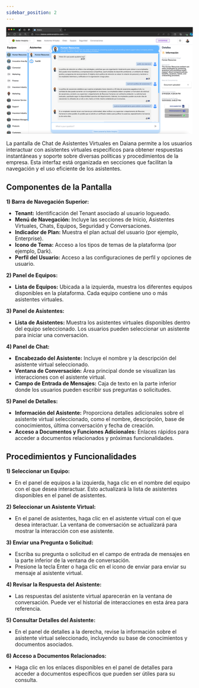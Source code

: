 ```yaml
---
sidebar_position: 2
---
```


![](../img/screenshots/chats.png)

La pantalla de Chat de Asistentes Virtuales en Daiana permite a los usuarios interactuar con asistentes virtuales específicos para obtener respuestas instantáneas y soporte sobre diversas políticas y procedimientos de la empresa. Esta interfaz está organizada en secciones que facilitan la navegación y el uso eficiente de los asistentes.

## **Componentes de la Pantalla**

**1) Barra de Navegación Superior:**

-   **Tenant:** Identificación del Tenant asociado al usuario logueado.
-   **Menú de Navegación:** Incluye las secciones de Inicio, Asistentes Virtuales, Chats, Equipos, Seguridad y Conversaciones.
-   **Indicador de Plan:** Muestra el plan actual del usuario (por ejemplo, Enterprise).
-   **Icono de Tema:** Acceso a los tipos de temas de la plataforma (por ejemplo, Dark).
-   **Perfil del Usuario:** Acceso a las configuraciones de perfil y opciones de usuario.

**2) Panel de Equipos:**

-   **Lista de Equipos:** Ubicada a la izquierda, muestra los diferentes equipos disponibles en la plataforma. Cada equipo contiene uno o más asistentes virtuales.

**3) Panel de Asistentes:**

-   **Lista de Asistentes:** Muestra los asistentes virtuales disponibles dentro del equipo seleccionado. Los usuarios pueden seleccionar un asistente para iniciar una conversación.

**4) Panel de Chat:**

-   **Encabezado del Asistente:** Incluye el nombre y la descripción del asistente virtual seleccionado.
-   **Ventana de Conversación:** Área principal donde se visualizan las interacciones con el asistente virtual.
-   **Campo de Entrada de Mensajes:** Caja de texto en la parte inferior donde los usuarios pueden escribir sus preguntas o solicitudes.

**5) Panel de Detalles:**

-   **Información del Asistente:** Proporciona detalles adicionales sobre el asistente virtual seleccionado, como el nombre, descripción, base de conocimientos, última conversación y fecha de creación.
-   **Acceso a Documentos y Funciones Adicionales:** Enlaces rápidos para acceder a documentos relacionados y próximas funcionalidades.

## **Procedimientos y Funcionalidades**

**1) Seleccionar un Equipo:**

-   En el panel de equipos a la izquierda, haga clic en el nombre del equipo con el que desea interactuar. Esto actualizará la lista de asistentes disponibles en el panel de asistentes.

**2) Seleccionar un Asistente Virtual:**

-   En el panel de asistentes, haga clic en el asistente virtual con el que desea interactuar. La ventana de conversación se actualizará para mostrar la interacción con ese asistente.

**3) Enviar una Pregunta o Solicitud:**

-   Escriba su pregunta o solicitud en el campo de entrada de mensajes en la parte inferior de la ventana de conversación.
-   Presione la tecla Enter o haga clic en el icono de enviar para enviar su mensaje al asistente virtual.

**4) Revisar la Respuesta del Asistente:**

-   Las respuestas del asistente virtual aparecerán en la ventana de conversación. Puede ver el historial de interacciones en esta área para referencia.

**5) Consultar Detalles del Asistente:**

-   En el panel de detalles a la derecha, revise la información sobre el asistente virtual seleccionado, incluyendo su base de conocimientos y documentos asociados.

**6) Acceso a Documentos Relacionados:**

-   Haga clic en los enlaces disponibles en el panel de detalles para acceder a documentos específicos que pueden ser útiles para su consulta.